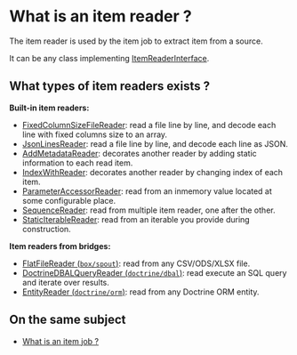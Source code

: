 # What is an item reader ?

The item reader is used by the item job to extract item from a source.

It can be any class implementing [ItemReaderInterface](../../../src/Job/Item/ItemReaderInterface.php).

## What types of item readers exists ?

**Built-in item readers:**
- [FixedColumnSizeFileReader](../../../src/Job/Item/Reader/Filesystem/FixedColumnSizeFileReader.php):
  read a file line by line, and decode each line with fixed columns size to an array.
- [JsonLinesReader](../../../src/Job/Item/Reader/Filesystem/JsonLinesReader.php):
  read a file line by line, and decode each line as JSON.
- [AddMetadataReader](../../../src/Job/Item/Reader/AddMetadataReader.php):
  decorates another reader by adding static information to each read item.
- [IndexWithReader](../../../src/Job/Item/Reader/IndexWithReader.php):
  decorates another reader by changing index of each item.
- [ParameterAccessorReader](../../../src/Job/Item/Reader/ParameterAccessorReader.php):
  read from an inmemory value located at some configurable place.
- [SequenceReader](../../../src/Job/Item/Reader/SequenceReader.php):
  read from multiple item reader, one after the other.
- [StaticIterableReader](../../../src/Job/Item/Reader/StaticIterableReader.php):
  read from an iterable you provide during construction.

**Item readers from bridges:**
- [FlatFileReader (`box/spout`)](https://github.com/yokai-php/batch-box-spout/blob/0.x/src/FlatFileReader.php):
  read from any CSV/ODS/XLSX file.
- [DoctrineDBALQueryReader (`doctrine/dbal`)](https://github.com/yokai-php/batch-doctrine-dbal/blob/0.x/src/DoctrineDBALQueryReader.php):
  read execute an SQL query and iterate over results.
- [EntityReader (`doctrine/orm`)](https://github.com/yokai-php/batch-doctrine-orm/blob/0.x/src/EntityReader.php):
  read from any Doctrine ORM entity.

## On the same subject

- [What is an item job ?](../item-job.md)
